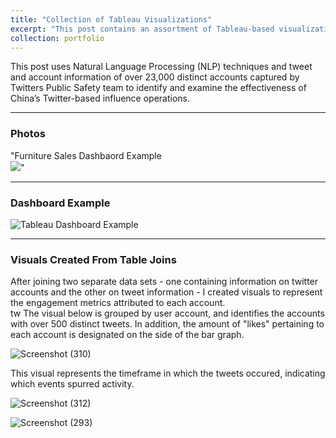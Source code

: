 ```yaml
---
title: "Collection of Tableau Visualizations"
excerpt: "This post contains an assortment of Tableau-based visualizations"
collection: portfolio
---
```


This post uses Natural Language Processing (NLP) techniques and tweet and account information of over 23,000 distinct accounts captured by Twitters Public Safety team to identify and examine the effectiveness of China’s Twitter-based influence operations.  

---
### Photos

"Furniture Sales Dashbaord Example 
<br/><img src='/images/Tableau Dashboard Example.jpg'>"


---

### Dashboard Example

![Tableau Dashboard Example](https://user-images.githubusercontent.com/54378394/99928470-863b0280-2d06-11eb-8f20-197cab182a6d.png)

---

### Visuals Created From Table Joins

After joining two separate data sets - one containing information on twitter accounts and the other on tweet information - I created visuals to represent the engagement metrics attributed to each account.  
tw
The visual below is grouped by user account, and identifies the accounts with over 500 distinct tweets.  In addition, the amount of "likes" pertaining to each account is designated on the side of the bar graph.  

![Screenshot (310)](https://user-images.githubusercontent.com/54378394/99928642-3f014180-2d07-11eb-9f6f-58a07cbe19d1.png)


This visual represents the timeframe in which the tweets occured, indicating which events spurred activity.  

![Screenshot (312)](https://user-images.githubusercontent.com/54378394/99928594-03ff0e00-2d07-11eb-8422-7b1b5b757cf0.png)


![Screenshot (293)](https://user-images.githubusercontent.com/54378394/99928424-44aa5780-2d06-11eb-91d8-247ee7aa5ca3.png)
